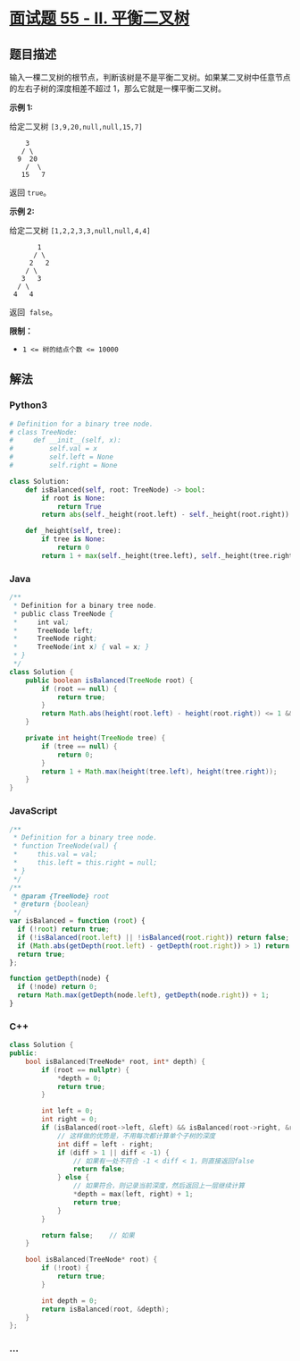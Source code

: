 # [面试题 55 - II. 平衡二叉树](https://leetcode-cn.com/problems/ping-heng-er-cha-shu-lcof/)

## 题目描述

输入一棵二叉树的根节点，判断该树是不是平衡二叉树。如果某二叉树中任意节点的左右子树的深度相差不超过 1，那么它就是一棵平衡二叉树。

**示例 1:**

给定二叉树 `[3,9,20,null,null,15,7]`

```
    3
   / \
  9  20
    /  \
   15   7
```

返回 `true`。

**示例 2:**

给定二叉树 `[1,2,2,3,3,null,null,4,4]`

```
       1
      / \
     2   2
    / \
   3   3
  / \
 4   4
```

返回  `false`。

**限制：**

- `1 <= 树的结点个数 <= 10000`

## 解法

<!-- tabs:start -->

### **Python3**

```python
# Definition for a binary tree node.
# class TreeNode:
#     def __init__(self, x):
#         self.val = x
#         self.left = None
#         self.right = None

class Solution:
    def isBalanced(self, root: TreeNode) -> bool:
        if root is None:
            return True
        return abs(self._height(root.left) - self._height(root.right)) <= 1 and self.isBalanced(root.left) and self.isBalanced(root.right)

    def _height(self, tree):
        if tree is None:
            return 0
        return 1 + max(self._height(tree.left), self._height(tree.right))
```

### **Java**

```java
/**
 * Definition for a binary tree node.
 * public class TreeNode {
 *     int val;
 *     TreeNode left;
 *     TreeNode right;
 *     TreeNode(int x) { val = x; }
 * }
 */
class Solution {
    public boolean isBalanced(TreeNode root) {
        if (root == null) {
            return true;
        }
        return Math.abs(height(root.left) - height(root.right)) <= 1 && isBalanced(root.left) && isBalanced(root.right);
    }

    private int height(TreeNode tree) {
        if (tree == null) {
            return 0;
        }
        return 1 + Math.max(height(tree.left), height(tree.right));
    }
}
```

### **JavaScript**

```js
/**
 * Definition for a binary tree node.
 * function TreeNode(val) {
 *     this.val = val;
 *     this.left = this.right = null;
 * }
 */
/**
 * @param {TreeNode} root
 * @return {boolean}
 */
var isBalanced = function (root) {
  if (!root) return true;
  if (!isBalanced(root.left) || !isBalanced(root.right)) return false;
  if (Math.abs(getDepth(root.left) - getDepth(root.right)) > 1) return false;
  return true;
};

function getDepth(node) {
  if (!node) return 0;
  return Math.max(getDepth(node.left), getDepth(node.right)) + 1;
}
```

### **C++**

```cpp
class Solution {
public:
    bool isBalanced(TreeNode* root, int* depth) {
        if (root == nullptr) {
            *depth = 0;
            return true;
        }

        int left = 0; 
        int right = 0;
        if (isBalanced(root->left, &left) && isBalanced(root->right, &right)) {
            // 这样做的优势是，不用每次都计算单个子树的深度
            int diff = left - right;
            if (diff > 1 || diff < -1) {
                // 如果有一处不符合 -1 < diff < 1，则直接返回false
                return false;
            } else {
                // 如果符合，则记录当前深度，然后返回上一层继续计算
                *depth = max(left, right) + 1;
                return true;
            }
        }

        return false;    // 如果
    }

    bool isBalanced(TreeNode* root) {
        if (!root) {
            return true;
        }

        int depth = 0;
        return isBalanced(root, &depth);
    }
};
```


### **...**

```

```

<!-- tabs:end -->
